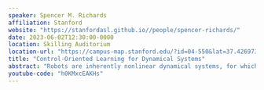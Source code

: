 ```yaml
---
speaker: Spencer M. Richards
affiliation: Stanford
website: "https://stanfordasl.github.io//people/spencer-richards/"
date: 2023-06-02T12:30:00-0000
location: Skilling Auditorium
location-url: "https://campus-map.stanford.edu/?id=04-550&lat=37.42697371527761&lng=-122.17280664808126&zoom=18&srch=undefined"
title: "Control-Oriented Learning for Dynamical Systems"
abstract: "Robots are inherently nonlinear dynamical systems, for which synthesizing a stabilizing feedback controller with a known system model is already a difficult task. When learning a nonlinear model and controller from data, naive regression can produce a closed-loop model that is poorly conditioned for stable operation over long time horizons. In this talk, I will present our work on control-oriented learning, wherein the model learning problem is augmented to be cognizant of the desire for a stable closed-loop system. I will discuss how principles from control theory inform such augmentation to produce performant closed-loop models in a data efficient manner. This will involve ideas from contraction theory, constrained optimization, structured learning, adaptive control, and meta-learning."
youtube-code: "h0KMxcEAKHs"
---
```

